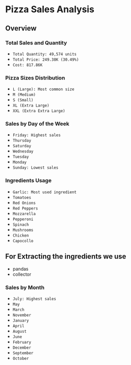 # Pizza Sales Analysis

## Overview

### Total Sales and Quantity

- `Total Quantity: 49,574 units`
- `Total Price: 249.38K (30.49%)`
- `Cost: 817.86K`

### Pizza Sizes Distribution

- `L (Large): Most common size`
- `M (Medium)`
- `S (Small)`
- `XL (Extra Large)`
- `XXL (Extra Extra Large)`

### Sales by Day of the Week

- `Friday: Highest sales`
- `Thursday`
- `Saturday`
- `Wednesday`
- `Tuesday`
- `Monday`
- `Sunday: Lowest sales`

### Ingredients Usage

- `Garlic: Most used ingredient`
- `Tomatoes`
- `Red Onions`
- `Red Peppers`
- `Mozzarella`
- `Pepperoni`
- `Spinach`
- `Mushrooms`
- `Chicken`
- `Capocollo`

## For Extracting the ingredients we use 
- pandas
- collector

### Sales by Month

- `July: Highest sales`
- `May`
- `March`
- `November`
- `January`
- `April`
- `August`
- `June`
- `February`
- `December`
- `September`
- `October`

